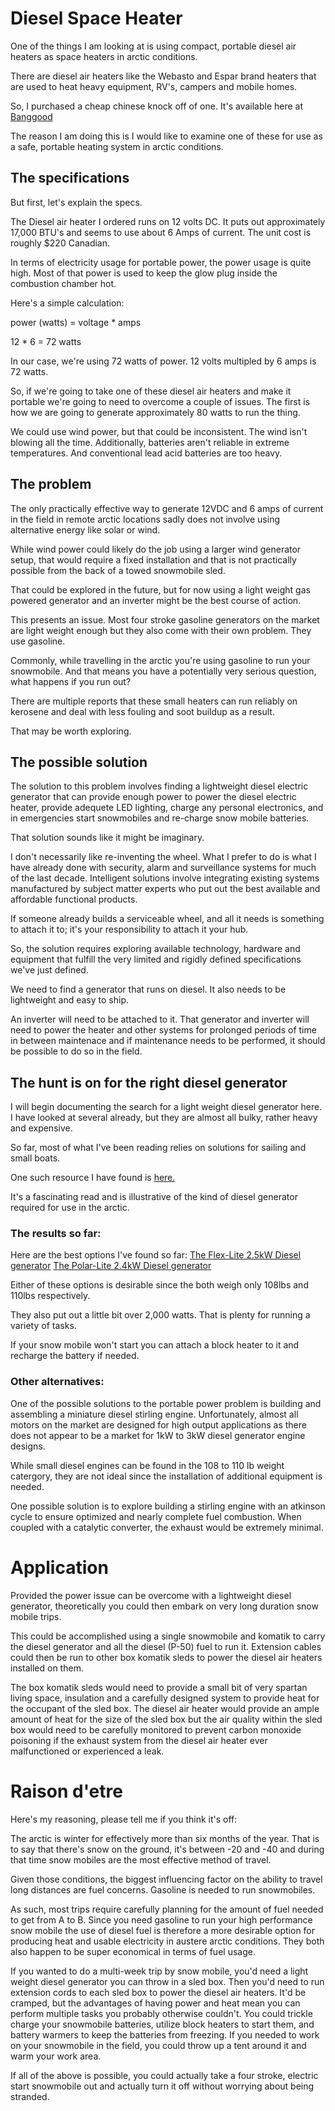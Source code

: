 <!-- TITLE: Diesel Space Heater -->
<!-- SUBTITLE: A quick summary of Diesel Space Heater -->

# Diesel Space Heater
One of the things I am looking at is using compact, portable diesel air heaters as space heaters in arctic conditions.

There are diesel air heaters like the Webasto and Espar brand heaters that are used to heat heavy equipment, RV's, campers and mobile homes.

So, I purchased a cheap chinese knock off of one. It's available here at [Banggood](https://www.banggood.com/24V12V-5kw-Diesel-Air-Parking-Heater-Diesel-Heating-Air-Parking-Heater-with-Digital-Switch-p-1252913.html)

The reason I am doing this is I would like to examine one of these for use as a safe, portable heating system in arctic conditions.

## The specifications
But first, let's explain the specs.

The Diesel air heater I ordered runs on 12 volts DC. It puts out approximately 17,000 BTU's and seems to use about 6 Amps of current. The unit cost is roughly $220 Canadian.

In terms of electricity usage for portable power, the power usage is quite high. Most of that power is used to keep the glow plug inside the combustion chamber hot.

Here's a simple calculation:

power (watts) = voltage * amps

12 * 6 = 72 watts

In our case, we're using 72 watts of power. 12 volts multipled by 6 amps is 72 watts.

So, if we're going to take one of these diesel air heaters and make it portable we're going to need to overcome a couple of issues. The first is how we are going to generate approximately 80 watts to run the thing.

We could use wind power, but that could be inconsistent. The wind isn't blowing all the time. Additionally, batteries aren't reliable in extreme temperatures. And conventional lead acid batteries are too heavy.

## The problem
The only practically effective way to generate 12VDC and 6 amps of current in the field in remote arctic locations sadly does not involve using alternative energy like solar or wind.

While wind power could likely do the job using a larger wind generator setup, that would require a fixed installation and that is not practically possible from the back of a towed snowmobile sled.

That could be explored in the future, but for now using a light weight gas powered generator and an inverter might be the best course of action.

This presents an issue. Most four stroke gasoline generators on the market are light weight enough but they also come with their own problem. They use gasoline.

Commonly, while travelling in the arctic you're using gasoline to run your snowmobile. And that means you have a potentially very serious question, what happens if you run out?

There are multiple reports that these small heaters can run reliably on kerosene and deal with less fouling and soot buildup as a result.

That may be worth exploring.

## The possible solution
The solution to this problem involves finding a lightweight diesel electric generator that can provide enough power to power the diesel electric heater, provide adequete LED lighting,
charge any personal electronics, and in emergencies start snowmobiles and re-charge snow mobile batteries.

That solution sounds like it might be imaginary.

I don't necessarily like re-inventing the wheel. What I prefer to do is what I have already done with security, alarm and surveillance systems for much of the last decade.
Intelligent solutions involve integrating existing systems manufactured by subject matter experts who put out the best available and affordable functional products.

If someone already builds a serviceable wheel, and all it needs is something to attach it to; it's your responsibility to attach it your hub.

So, the solution requires exploring available technology, hardware and equipment that fulfill the very limited and rigidly defined specifications we've just defined.

We need to find a generator that runs on diesel. It also needs to be lightweight and easy to ship.

An inverter will need to be attached to it. That generator and inverter will need to power the heater and other systems for prolonged periods of time in between
maintenace and if maintenance needs to be performed, it should be possible to do so in the field.

## The hunt is on for the right diesel generator
I will begin documenting the search for a light weight diesel generator here. I have looked at several already, but they are almost all bulky, rather heavy and expensive.

So far, most of what I've been reading relies on solutions for sailing and small boats.

One such resource I have found is [here.](http://www.cruisersforum.com/forums/f14/small-1kw-diesel-generator-101684.html)

It's a fascinating read and is illustrative of the kind of diesel generator required for use in the arctic.

### The results so far:
Here are the best options I've found so far:
[The Flex-Lite 2.5kW Diesel generator](http://www.aet.ca/index.php?section=50)
[The Polar-Lite 2.4kW Diesel generator](http://www.aet.ca/index.php?section=51)

Either of these options is desirable since the both weigh only 108lbs and 110lbs respectively.

They also put out a little bit over 2,000 watts. That is plenty for running a variety of tasks.

If your snow mobile won't start you can attach a block heater to it and recharge the battery if needed.

### Other alternatives:
One of the possible solutions to the portable power problem is building and assembling a miniature diesel stirling engine. Unfortunately, almost all motors on the market are designed for high output applications as there does not
appear to be a market for 1kW to 3kW diesel generator engine designs.

While small diesel engines can be found in the 108 to 110 lb weight catergory, they are not ideal since the installation of additional equipment is needed.

One possible solution is to explore building a stirling engine with an atkinson cycle to ensure optimized and nearly complete fuel combustion. When coupled with a catalytic converter, the exhaust would be extremely minimal.

# Application
Provided the power issue can be overcome with a lightweight diesel generator, theoretically you could then embark on very long duration snow mobile trips.

This could be accomplished using a single snowmobile and komatik to carry the diesel generator and all the diesel (P-50) fuel to run it. Extension cables could then be run to other box komatik sleds to power the diesel air heaters installed on them.

The box komatik sleds would need to provide a small bit of very spartan living space, insulation and a carefully designed system to provide heat for the occupant of the sled box. The diesel air heater would provide an ample amount of heat for the size of the sled box but the air quality within the sled box would need to be carefully monitored to prevent carbon monoxide poisoning if the exhaust system from the diesel air heater ever malfunctioned or experienced a leak.

# Raison d'etre
Here's my reasoning, please tell me if you think it's off:

The arctic is winter for effectively more than six months of the year. That is to say that there's snow on the ground, it's between -20 and -40 and during that time snow mobiles are the most effective method of travel.

Given those conditions, the biggest influencing factor on the ability to travel long distances are fuel concerns. Gasoline is needed to run snowmobiles.

As such, most trips require carefully planning for the amount of fuel needed to get from A to B. Since you need gasoline to run your high performance snow mobile the use of diesel fuel is therefore a more desirable option for producing heat and usable electricity in austere arctic conditions. They both also happen to be super economical in terms of fuel usage.

If you wanted to do a multi-week trip by snow mobile, you'd need a light weight diesel generator you can throw in a sled box. Then you'd need to run extension cords to each sled box to power the diesel air heaters. It'd be cramped, but the advantages of having power and heat mean you can perform multiple tasks you probably otherwise couldn't. You could trickle charge your snowmobile batteries, utilize block heaters to start them, and battery warmers to keep the batteries from freezing. If you needed to work on your snowmobile in the field, you could throw up a tent around it and warm your work area.

If all of the above is possible, you could actually take a four stroke, electric start snowmobile out and actually turn it off without worrying about being stranded.